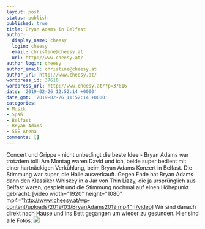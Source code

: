 ```yaml
---
layout: post
status: publish
published: true
title: Bryan Adams in Belfast
author:
  display_name: cheesy
  login: cheesy
  email: christine@cheesy.at
  url: http://www.cheesy.at/
author_login: cheesy
author_email: christine@cheesy.at
author_url: http://www.cheesy.at/
wordpress_id: 37616
wordpress_url: http://www.cheesy.at/?p=37616
date: '2019-02-26 12:52:14 +0000'
date_gmt: '2019-02-26 11:52:14 +0000'
categories:
- Musik
- Spaß
- Belfast
- Bryan Adams
- SSE Arena
comments: []
---
```

Concert und Grippe - nicht unbedingt die beste Idee - Bryan Adams war trotzdem toll! Am Montag waren David und ich, beide super bedient mit einer hartnäckigen Verkühlung, beim Bryan Adams Konzert in Belfast.
Die Stimmung war super, die Halle ausverkauft. Gegen Ende hat Bryan Adams dann den Klassiker Whiskey in a Jar von Thin Lizzy, die ja ursprünglich aus Belfast waren, gespielt und die Stimmung nochmal auf einen Höhepunkt gebracht.
[video width="1920" height="1080" mp4="http://www.cheesy.at/wp-content/uploads/2019/03/BryanAdams2019.mp4"][/video]
Wir sind danach direkt nach Hause und ins Bett gegangen um wieder zu gesunden.
Hier sind alle Fotos:
[![](http://www.cheesy.at/wp-content/uploads/Bryan-Adams-006.jpg)](http://www.cheesy.at/fotos/events/bryan-adams/)
